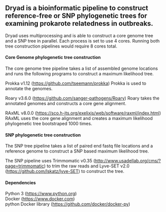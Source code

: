 ## Dryad is a bioinformatic pipeline to construct reference-free or SNP phylogenetic trees for examining prokarote relatedness in outbreaks.

Dryad uses multiprocessing and is able to construct a core genome tree and a SNP tree in parallel. Each process is set to use 4 cores. Running both tree construction pipelines would require 8 cores total.

#### Core Genome phylogenetic tree construction
The core genome tree pipeline takes a list of assembled genome locations and runs the following programs to construct a maximum likelihood tree.

Prokka v1.12 (https://github.com/tseemann/prokka)
Prokka is used to annotate the genomes.

Roary v3.6.0 (https://github.com/sanger-pathogens/Roary)
Roary takes the annotated genomes and constructs a core gene alignment.

RAxML v8.0.0 (https://sco.h-its.org/exelixis/web/software/raxml/index.html)
RAxML uses the core gene alignment and creates a maximum likelihood phylogenetic tree bootstraped 1000 times.

#### SNP phylogenetic tree construction
The SNP tree pipeline takes a list of paired end fastq file locations and a reference genome to construct a SNP based maximum likelihood tree.

The SNP pipeline uses Trimmomatic v0.35 (http://www.usadellab.org/cms/?page=trimmomatic) to trim the raw reads and Lyve-SET v2.0 (https://github.com/lskatz/lyve-SET) to construct the tree.

#### Dependencies
Python 3 (https://www.python.org)  
Docker (https://www.docker.com)  
python Docker library (https://github.com/docker/docker-py)
